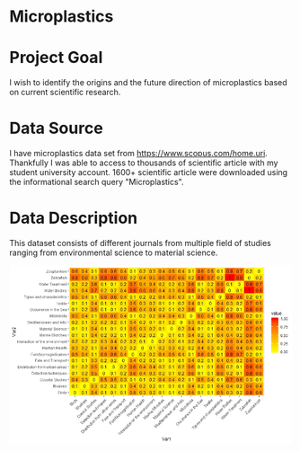 # Microplastics

# Project Goal

I wish to identify the origins and the future direction of microplastics based on current scientific research. 

# Data Source 

I have microplastics data set from https://www.scopus.com/home.uri. Thankfully I was able to access to thousands of scientific article with my student university account. 1600+ scientific article were downloaded using the informational search query "Microplastics".

# Data Description 

This dataset consists of different journals from multiple field of studies ranging from environmental science to material science. 

![](images/corr_plot.jpg)
